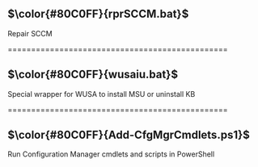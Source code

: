 
## $\color{#80C0FF}{rprSCCM.bat}$
Repair SCCM

===============================================  

## $\color{#80C0FF}{wusaiu.bat}$
Special wrapper for WUSA to install MSU or uninstall KB  

===============================================  

## $\color{#80C0FF}{Add-CfgMgrCmdlets.ps1}$
Run Configuration Manager cmdlets and scripts in PowerShell  

